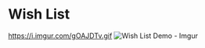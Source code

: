 # Wish List
https://i.imgur.com/gOAJDTv.gif
![Wish List Demo - Imgur](https://github.com/MNANDO/wish-list/assets/17109419/5a8678fd-96ec-474f-ad5e-0664956cd1af)
